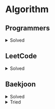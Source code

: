 # Algorithm

## Programmers
<details>
<summary>Solved</summary>

- [완주하지 못한 선수](https://github.com/beginin15/Algorithm/issues/1)
- [K번째수](https://github.com/beginin15/Algorithm/issues/2)

</details>

## LeetCode

<details>
<summary>Solved</summary>

- [7. Reverse Integer](https://github.com/beginin15/Algorithm/issues/3)
- [202. Happy Number](https://github.com/beginin15/Algorithm/issues/4)
- [136. Single Number](https://github.com/beginin15/Algorithm/issues/5)

</details>

## Baekjoon
<details>
<summary>Solved</summary>

- [1991. Binary Tree](https://github.com/beginin15/Algorithm/issues/6)
- [1158. 요세푸스](https://github.com/beginin15/Algorithm/issues/9)
- [5397. 키로거](https://github.com/beginin15/Algorithm/issues/10)
- [10828. 스택](https://github.com/beginin15/Algorithm/issues/11)
- [10773. 제로](https://github.com/beginin15/Algorithm/issues/12)
- [18258. 큐2](https://github.com/beginin15/Algorithm/issues/15)
- [2164. 카드2](https://github.com/beginin15/Algorithm/issues/16)
- [10866. 덱](https://github.com/beginin15/Algorithm/issues/20)


</details>
<details>
<summary>Tried</summary>

- [1406. 에디터](https://github.com/beginin15/Algorithm/issues/7)
- [1874. 스택 수열](https://github.com/beginin15/Algorithm/issues/13)
- [2493. 탑](https://github.com/beginin15/Algorithm/issues/18)
- [6198. 옥상 정원 꾸미기](https://github.com/beginin15/Algorithm/issues/17)
- [2493. 탑](https://github.com/beginin15/Algorithm/issues/18)
- [1021. 회전하는 큐](https://github.com/beginin15/Algorithm/issues/21)
- [5430. AC](https://github.com/beginin15/Algorithm/issues/22)

</details>
